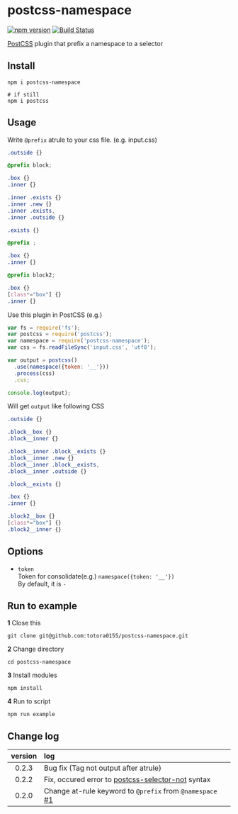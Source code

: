 # postcss-namespace

[![npm version](https://badge.fury.io/js/postcss-namespace.svg)](https://badge.fury.io/js/postcss-namespace)
[![Build Status](https://travis-ci.org/totora0155/postcss-namespace.svg?branch=master)](https://travis-ci.org/totora0155/postcss-namespace)

[PostCSS](https://github.com/postcss/postcss) plugin that prefix a namespace to a selector

## Install

```
npm i postcss-namespace

# if still
npm i postcss
```

## Usage

Write `@prefix` atrule to your css file.
(e.g. input.css)
```css
.outside {}

@prefix block;

.box {}
.inner {}

.inner .exists {}
.inner .new {}
.inner .exists,
.inner .outside {}

.exists {}

@prefix ;

.box {}
.inner {}

@prefix block2;

.box {}
[class*="box"] {}
.inner {}

```

Use this plugin in PostCSS
(e.g.)
```javascript
var fs = require('fs');
var postcss = require('postcss');
var namespace = require('postcss-namespace');
var css = fs.readFileSync('input.css', 'utf8');

var output = postcss()
  .use(namespace({token: '__'}))
  .process(css)
  .css;

console.log(output);
```

Will get `output` like following CSS

```css
.outside {}

.block__box {}
.block__inner {}

.block__inner .block__exists {}
.block__inner .new {}
.block__inner .block__exists,
.block__inner .outside {}

.block__exists {}

.box {}
.inner {}

.block2__box {}
[class*="box"] {}
.block2__inner {}
```

## Options

- `token`  
  Token for consolidate(e.g.) `namespace({token: '__'})`  
  By default, it is `-`

## Run to example

**1** Close this

```
git clone git@github.com:totora0155/postcss-namespace.git
```

**2** Change directory
```
cd postcss-namespace
```

**3** Install modules
```
npm install
```

**4** Run to script
```
npm run example
```

## Change log

|version|log|
|:-:|:--|
|0.2.3|Bug fix (Tag not output after atrule)|
|0.2.2|Fix, occured error to [postcss-selector-not](https://github.com/postcss/postcss-selector-not) syntax|
|0.2.0|Change at-rule keyword to `@prefix` from `@namespace` [#1](https://github.com/totora0155/postcss-namespace/issues/1)|
